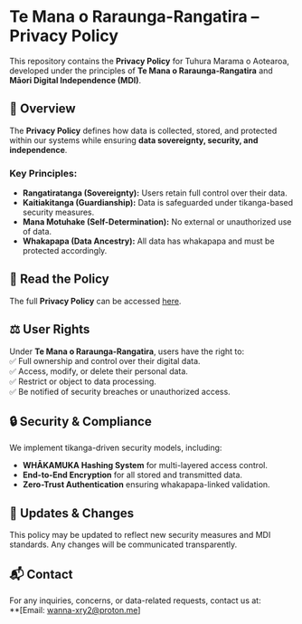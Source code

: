 # Te Mana o Raraunga-Rangatira – Privacy Policy  

This repository contains the **Privacy Policy** for Tuhura Marama o Aotearoa, developed under the principles of **Te Mana o Raraunga-Rangatira** and **Māori Digital Independence (MDI)**.  

## 📜 Overview  
The **Privacy Policy** defines how data is collected, stored, and protected within our systems while ensuring **data sovereignty, security, and independence**.  

### Key Principles:
- **Rangatiratanga (Sovereignty):** Users retain full control over their data.  
- **Kaitiakitanga (Guardianship):** Data is safeguarded under tikanga-based security measures.  
- **Mana Motuhake (Self-Determination):** No external or unauthorized use of data.  
- **Whakapapa (Data Ancestry):** All data has whakapapa and must be protected accordingly.  

## 📖 Read the Policy  
The full **Privacy Policy** can be accessed [here](TMRR-privacy-policy).  

## ⚖️ User Rights  
Under **Te Mana o Raraunga-Rangatira**, users have the right to:  
✅ Full ownership and control over their digital data.  
✅ Access, modify, or delete their personal data.  
✅ Restrict or object to data processing.  
✅ Be notified of security breaches or unauthorized access.  

## 🔒 Security & Compliance  
We implement tikanga-driven security models, including:  
- **WHĀKAMUKA Hashing System** for multi-layered access control.  
- **End-to-End Encryption** for all stored and transmitted data.  
- **Zero-Trust Authentication** ensuring whakapapa-linked validation.  

## 🔄 Updates & Changes  
This policy may be updated to reflect new security measures and MDI standards. Any changes will be communicated transparently.  

## 📬 Contact  
For any inquiries, concerns, or data-related requests, contact us at:  
**[Email: wanna-xry2@proton.me]
